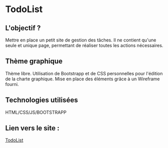 # TodoList

## L'objectif ?
Mettre en place un petit site de gestion des tâches. Il ne contient qu'une seule et unique page, permettant de réaliser toutes les actions nécessaires.

## Thème graphique
Thème libre. Utilisation de Bootstrapp et de CSS personnelles pour l'édition de la charte graphique. Mise en place des éléments grâce à un Wireframe fourni.

## Technologies utilisées
HTML/CSS/JS/BOOTSTRAPP

## Lien vers le site : 
[TodoList](http://www.devweb.luna-graphica.fr/TodoList/)
